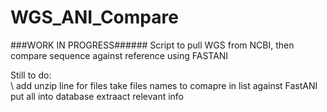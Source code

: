 # WGS_ANI_Compare
###WORK IN PROGRESS######
Script to pull WGS from NCBI, then compare sequence against reference using FASTANI

  Still to do:\
    \ add unzip line for files
    take files names to comapre in list against FastANI
    put all into database
    extraact relevant info
    
